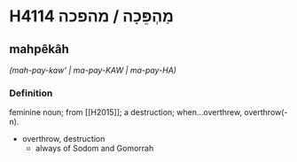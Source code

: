 # H4114 מַהְפֵּכָה / מהפכה

## mahpêkâh

_(mah-pay-kaw' | ma-pay-KAW | ma-pay-HA)_

### Definition

feminine noun; from [[H2015]]; a destruction; when...overthrew, overthrow(-n).

- overthrow, destruction
    - always of Sodom and Gomorrah
